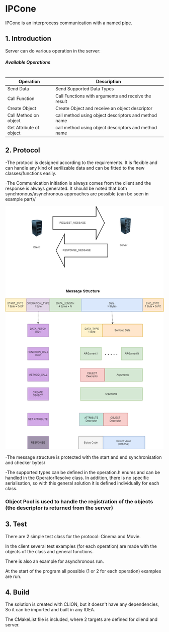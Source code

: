 # IPCone
 IPCone is an interprocess communication with a named pipe.


## 1. Introduction

Server can do various operation in the server:
##### Available Operations
#
| Operation | Description |
| ------ | ------ |
| Send Data|Send Supported Data Types|
| Call Function |Call Functions with arguments and receive the result|
| Create Object |Create Object and receive an object descriptor|
| Call Method on object|call method using object descriptors and method name |
| Get Attribute of object |call method using object descriptors and method name|


## 2. Protocol

-The protocol is designed according to the requirements.
It is flexible and can handle any kind of serilizable data and can be fitted to the new classes/functions easily.



-The Communication initiation is always comes from the client and the response is always generated.
It should be noted that both synchronous/asynchronous approaches are possible (can be seen in example part)/

![GUI](https://raw.githubusercontent.com/glaba13/ImageResources/master/ipcone.png)

-The message structure is protected with the start and end synchronisation and checker bytes/

-The supported types can be defined in the operation.h enums and can be handled in the OperatorResolve class.
In addition, there is no specific serialisation, so with this general solution  it is defined individually for each class.


### Object Pool is used to handle the registration of the objects (the descriptor is returned from the server)


## 3. Test

There are 2 simple test class for the protocol: Cinema and Movie.

In the client several test examples (for each operation) are made with the objects of the class and general functions.

There is also an example for asynchronous run.

At the start of the program all possible (1 or 2 for each operation) examples are run.

## 4. Build
The solution is created with CLION, but it doesn't have any dependencies,
So it can be imported and built in any IDEA.


The CMakeList file is included, where 2 targets are defined for cliend and server.


